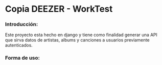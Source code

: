 # Copia DEEZER - WorkTest

### Introducción:
Este proyecto esta hecho en django y tiene como finalidad generar una API que sirva datos de artistas, albums y canciones a usuarios previamente autenticados.

### Forma de uso:
